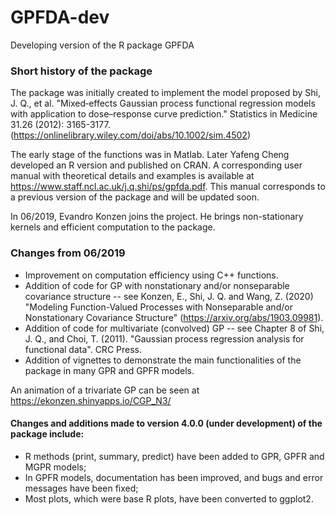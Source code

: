 # GPFDA-dev
Developing version of the R package GPFDA

### Short history of the package
The package was initially created to implement the model proposed by Shi, J. Q., et al. "Mixed‐effects Gaussian process functional regression models with application to dose–response curve prediction." Statistics in Medicine 31.26 (2012): 3165-3177. (https://onlinelibrary.wiley.com/doi/abs/10.1002/sim.4502)

The early stage of the functions was in Matlab. Later Yafeng Cheng developed an R version and published on CRAN. A corresponding user manual with theoretical details and examples is available at https://www.staff.ncl.ac.uk/j.q.shi/ps/gpfda.pdf. This manual corresponds to a previous version of the package and will be updated soon. 

In 06/2019, Evandro Konzen joins the project. He brings non-stationary kernels and efficient computation to the package. 

### Changes from 06/2019
* Improvement on computation efficiency using C++ functions.
* Addition of code for GP with nonstationary and/or nonseparable covariance structure -- see Konzen, E., Shi, J. Q. and Wang, Z. (2020) "Modeling Function-Valued Processes with Nonseparable and/or Nonstationary Covariance Structure" (https://arxiv.org/abs/1903.09981).
* Addition of code for multivariate (convolved) GP -- see Chapter 8 of Shi, J. Q., and Choi, T. (2011). "Gaussian process regression analysis for functional data". CRC Press. 
* Addition of vignettes to demonstrate the main functionalities of the package in many GPR and GPFR models.

An animation of a trivariate GP can be seen at https://ekonzen.shinyapps.io/CGP_N3/

#### Changes and additions made to version 4.0.0 (under development) of the package include:
* R methods (print, summary, predict) have been added to GPR, GPFR and MGPR models;
* In GPFR models, documentation has been improved, and bugs and error messages have been fixed;
* Most plots, which were base R plots, have been converted to ggplot2.